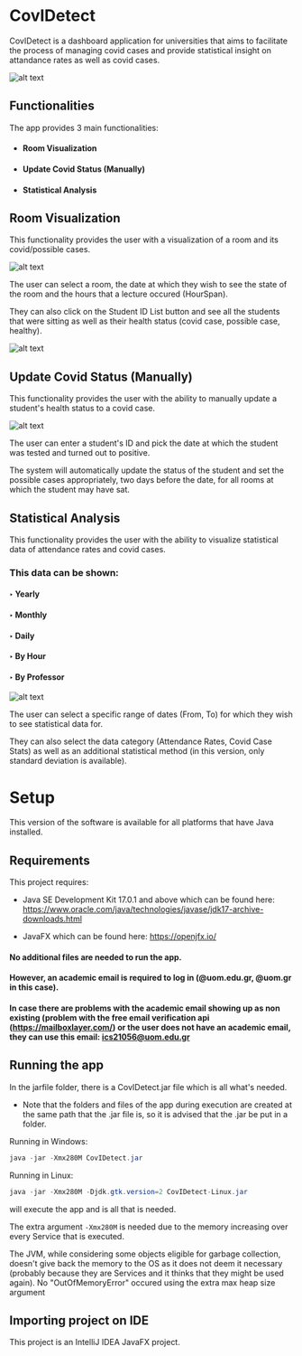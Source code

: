 
# CovIDetect

CovIDetect is a dashboard application for universities that aims to facilitate the process of managing covid cases and provide statistical insight on attandance rates as well as covid cases.



![alt text](https://i.postimg.cc/cHGQYgGt/main-Screen.png)


## Functionalities
The app provides 3 main functionalities:
* #### Room Visualization
* #### Update Covid Status (Manually)
* #### Statistical Analysis

## Room Visualization

This functionality provides the user with a visualization of a room and its covid/possible cases.

![alt text](https://i.postimg.cc/6QfQjyGv/room-Visualization.png)

The user can select a room, the date at which they wish to see the state of the room and the hours that a lecture occured (HourSpan).

They can also click on the Student ID List button and see all the students that were sitting as well as their health status (covid case, possible case, healthy).

![alt text](https://i.postimg.cc/HWhkhGjB/student-List.png)

## Update Covid Status (Manually)

This functionality provides the user with the ability to manually update a student's health status to a covid case.

![alt text](https://i.postimg.cc/mkvR2sH4/update-Covid-Status.png)

The user can enter a student's ID and pick the date at which the student was tested and turned out to positive.

The system will automatically update the status of the student and set the possible cases appropriately, two days before the date, for all rooms at which the student may have sat.

## Statistical Analysis

This functionality provides the user with the ability to visualize statistical data of attendance rates and covid cases.

### This data can be shown:

#### ‣ Yearly

#### ‣ Monthly

#### ‣ Daily

#### ‣ By Hour

#### ‣ By Professor


![alt text](https://i.postimg.cc/fWpMvxgP/statistical-Analysis.png)


The user can select a specific range of dates (From, To) for which they wish to see statistical data for.

They can also select the data category (Attendance Rates, Covid Case Stats) as well as an additional statistical method (in this version, only standard deviation is available).

# Setup
This version of the software is available for all platforms that have Java installed.

## Requirements
This project requires:
* Java SE Development Kit 17.0.1 and above which can be found here: https://www.oracle.com/java/technologies/javase/jdk17-archive-downloads.html

* JavaFX which can be found here: https://openjfx.io/

#### No additional files are needed to run the app. 
#### However, an academic email is required to log in (@uom.edu.gr, @uom.gr in this case).
#### In case there are problems with the academic email showing up as non existing (problem with the free email verification api (https://mailboxlayer.com/) or the user does not have an academic email, they can use this email: ics21056@uom.edu.gr

## Running the app
In the jarfile folder, there is a CovIDetect.jar file which is all what's needed.

* Note that the folders and files of the app during execution are created at the same path that the .jar file is, so it is advised that the .jar be put in a folder.

Running in Windows:
```java
java -jar -Xmx280M CovIDetect.jar
```

Running in Linux:
```java
java -jar -Xmx280M -Djdk.gtk.version=2 CovIDetect-Linux.jar
```
will execute the app and is all that is needed. 

The extra argument ```-Xmx280M``` is needed due to the memory increasing over every Service that is executed.

The JVM, while considering some objects eligible for garbage collection, doesn't give back the memory to the OS as it does not deem it necessary (probably because they are Services and it thinks that they might be used again). 
No "OutOfMemoryError" occured using the extra max heap size argument

## Importing project on IDE
This project is an IntelliJ IDEA JavaFX project.
